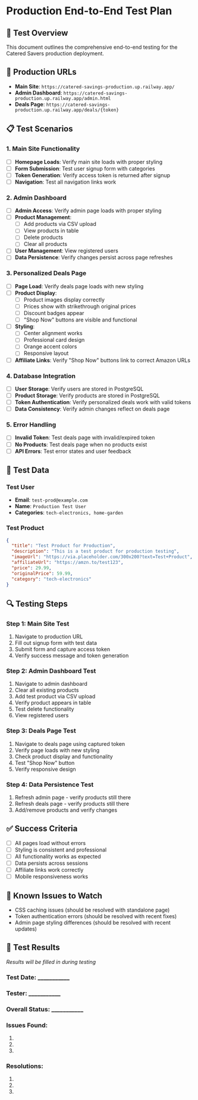 # Production End-to-End Test Plan

## 🎯 Test Overview
This document outlines the comprehensive end-to-end testing for the Catered Savers production deployment.

## 🔗 Production URLs
- **Main Site**: `https://catered-savings-production.up.railway.app/`
- **Admin Dashboard**: `https://catered-savings-production.up.railway.app/admin.html`
- **Deals Page**: `https://catered-savings-production.up.railway.app/deals/{token}`

## 📋 Test Scenarios

### 1. **Main Site Functionality**
- [ ] **Homepage Loads**: Verify main site loads with proper styling
- [ ] **Form Submission**: Test user signup form with categories
- [ ] **Token Generation**: Verify access token is returned after signup
- [ ] **Navigation**: Test all navigation links work

### 2. **Admin Dashboard**
- [ ] **Admin Access**: Verify admin page loads with proper styling
- [ ] **Product Management**: 
  - [ ] Add products via CSV upload
  - [ ] View products in table
  - [ ] Delete products
  - [ ] Clear all products
- [ ] **User Management**: View registered users
- [ ] **Data Persistence**: Verify changes persist across page refreshes

### 3. **Personalized Deals Page**
- [ ] **Page Load**: Verify deals page loads with new styling
- [ ] **Product Display**: 
  - [ ] Product images display correctly
  - [ ] Prices show with strikethrough original prices
  - [ ] Discount badges appear
  - [ ] "Shop Now" buttons are visible and functional
- [ ] **Styling**: 
  - [ ] Center alignment works
  - [ ] Professional card design
  - [ ] Orange accent colors
  - [ ] Responsive layout
- [ ] **Affiliate Links**: Verify "Shop Now" buttons link to correct Amazon URLs

### 4. **Database Integration**
- [ ] **User Storage**: Verify users are stored in PostgreSQL
- [ ] **Product Storage**: Verify products are stored in PostgreSQL
- [ ] **Token Authentication**: Verify personalized deals work with valid tokens
- [ ] **Data Consistency**: Verify admin changes reflect on deals page

### 5. **Error Handling**
- [ ] **Invalid Token**: Test deals page with invalid/expired token
- [ ] **No Products**: Test deals page when no products exist
- [ ] **API Errors**: Test error states and user feedback

## 🧪 Test Data

### Test User
- **Email**: `test-prod@example.com`
- **Name**: `Production Test User`
- **Categories**: `tech-electronics, home-garden`

### Test Product
```json
{
  "title": "Test Product for Production",
  "description": "This is a test product for production testing",
  "imageUrl": "https://via.placeholder.com/300x200?text=Test+Product",
  "affiliateUrl": "https://amzn.to/test123",
  "price": 29.99,
  "originalPrice": 59.99,
  "category": "tech-electronics"
}
```

## 🔍 Testing Steps

### Step 1: Main Site Test
1. Navigate to production URL
2. Fill out signup form with test data
3. Submit form and capture access token
4. Verify success message and token generation

### Step 2: Admin Dashboard Test
1. Navigate to admin dashboard
2. Clear all existing products
3. Add test product via CSV upload
4. Verify product appears in table
5. Test delete functionality
6. View registered users

### Step 3: Deals Page Test
1. Navigate to deals page using captured token
2. Verify page loads with new styling
3. Check product display and functionality
4. Test "Shop Now" button
5. Verify responsive design

### Step 4: Data Persistence Test
1. Refresh admin page - verify products still there
2. Refresh deals page - verify products still there
3. Add/remove products and verify changes

## ✅ Success Criteria
- [ ] All pages load without errors
- [ ] Styling is consistent and professional
- [ ] All functionality works as expected
- [ ] Data persists across sessions
- [ ] Affiliate links work correctly
- [ ] Mobile responsiveness works

## 🐛 Known Issues to Watch
- CSS caching issues (should be resolved with standalone page)
- Token authentication errors (should be resolved with recent fixes)
- Admin page styling differences (should be resolved with recent updates)

## 📝 Test Results
*Results will be filled in during testing*

### Test Date: ___________
### Tester: ___________
### Overall Status: ___________

### Issues Found:
1. 
2. 
3. 

### Resolutions:
1. 
2. 
3. 
